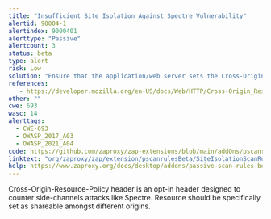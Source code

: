 ```yaml
---
title: "Insufficient Site Isolation Against Spectre Vulnerability"
alertid: 90004-1
alertindex: 9000401
alerttype: "Passive"
alertcount: 3
status: beta
type: alert
risk: Low
solution: "Ensure that the application/web server sets the Cross-Origin-Resource-Policy header appropriately, and that it sets the Cross-Origin-Resource-Policy header to 'same-origin' for all web pages. 'same-site' is considered as less secured and should be avoided. If resources must be shared, set the header to 'cross-origin'. If possible, ensure that the end user uses a standards-compliant and modern web browser that supports the Cross-Origin-Resource-Policy header (https://caniuse.com/mdn-http_headers_cross-origin-resource-policy)."
references:
   - https://developer.mozilla.org/en-US/docs/Web/HTTP/Cross-Origin_Resource_Policy
other: ""
cwe: 693
wasc: 14
alerttags: 
  - CWE-693
  - OWASP_2017_A03
  - OWASP_2021_A04
code: https://github.com/zaproxy/zap-extensions/blob/main/addOns/pscanrulesBeta/src/main/java/org/zaproxy/zap/extension/pscanrulesBeta/SiteIsolationScanRule.java
linktext: "org/zaproxy/zap/extension/pscanrulesBeta/SiteIsolationScanRule.java"
help: https://www.zaproxy.org/docs/desktop/addons/passive-scan-rules-beta/#id-90004
---
```

Cross-Origin-Resource-Policy header is an opt-in header designed to counter side-channels attacks like Spectre. Resource should be specifically set as shareable amongst different origins.
